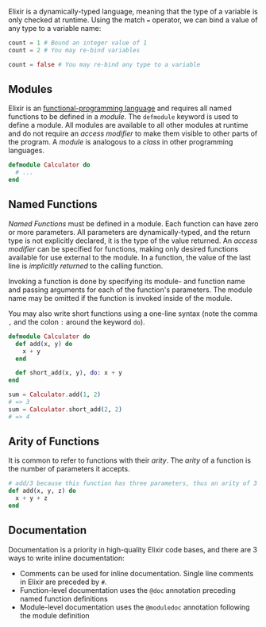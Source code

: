 Elixir is a dynamically-typed language, meaning that the type of a variable is only checked at runtime. Using the match `=` operator, we can bind a value of any type to a variable name:

```elixir
count = 1 # Bound an integer value of 1
count = 2 # You may re-bind variables

count = false # You may re-bind any type to a variable
```

## Modules

Elixir is an [functional-programming language][functional-programming] and requires all named functions to be defined in a _module_. The `defmodule` keyword is used to define a module. All modules are available to all other modules at runtime and do not require an _access modifier_ to make them visible to other parts of the program. A _module_ is analogous to a _class_ in other programming languages.

```elixir
defmodule Calculator do
  # ...
end
```

## Named Functions

_Named Functions_ must be defined in a module. Each function can have zero or more parameters. All parameters are dynamically-typed, and the return type is not explicitly declared, it is the type of the value returned. An _access modifier_ can be specified for functions, making only desired functions available for use external to the module. In a function, the value of the last line is _implicitly returned_ to the calling function.

Invoking a function is done by specifying its module- and function name and passing arguments for each of the function's parameters. The module name may be omitted if the function is invoked inside of the module.

You may also write short functions using a one-line syntax (note the comma `,` and the colon `:` around the keyword `do`).

```elixir
defmodule Calculator do
  def add(x, y) do
    x + y
  end

  def short_add(x, y), do: x + y
end

sum = Calculator.add(1, 2)
# => 3
sum = Calculator.short_add(2, 2)
# => 4
```

## Arity of Functions

It is common to refer to functions with their _arity_. The _arity_ of a function is the number of parameters it accepts.

```elixir
# add/3 because this function has three parameters, thus an arity of 3
def add(x, y, z) do
  x + y + z
end
```

## Documentation

Documentation is a priority in high-quality Elixir code bases, and there are 3 ways to write inline documentation:

- Comments can be used for inline documentation. Single line comments in Elixir are preceded by `#`.
- Function-level documentation uses the `@doc` annotation preceding named function definitions
- Module-level documentation uses the `@moduledoc` annotation following the module definition

[functional-programming]: https://en.wikipedia.org/wiki/Functional_programming
